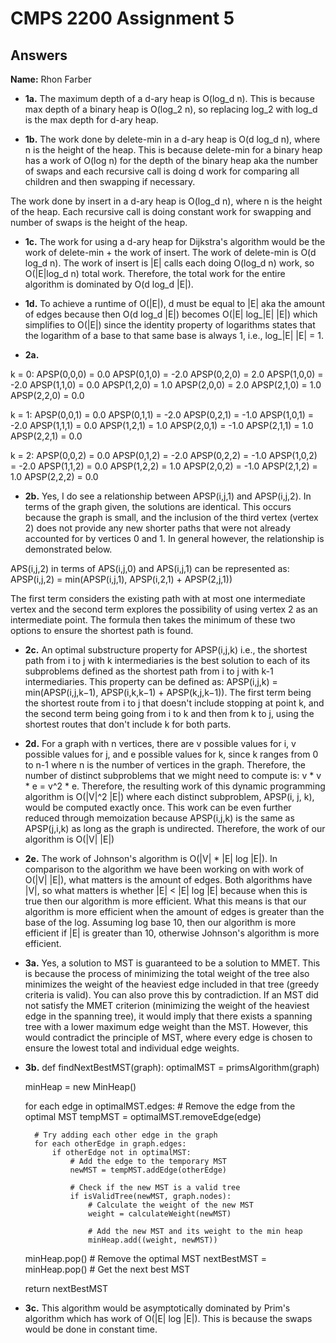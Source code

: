 # CMPS 2200 Assignment 5
## Answers

**Name:** Rhon Farber






- **1a.**
The maximum depth of a d-ary heap is O(log_d n). This is because max depth of a binary heap is O(log_2 n), so replacing log_2 with log_d is the max depth for d-ary heap.

- **1b.**
The work done by delete-min in a d-ary heap is O(d log_d n), where n is the height of the heap. This is because delete-min for a binary heap has a work of O(log n) for the depth of the binary heap aka the number of swaps and each recursive call is doing d work for comparing all children and then swapping if necessary. 

The work done by insert in a d-ary heap is O(log_d n), where n is the height of the heap. Each recursive call is doing constant work for swapping and number of swaps is the height of the heap.

- **1c.**
The work for using a d-ary heap for Dijkstra's algorithm would be the work of delete-min + the work of insert. The work of delete-min is O(d log_d n). The work of insert is |E| calls each doing O(log_d n) work, so O(|E|log_d n) total work. Therefore, the total work for the entire algorithm is dominated by O(d log_d |E|).

- **1d.**
To achieve a runtime of O(|E|), d must be equal to |E| aka the amount of edges because then O(d log_d |E|) becomes O(|E| log_|E| |E|) which simplifies to O(|E|) since the identity property of logarithms states that the logarithm of a base to that same base is always 1, i.e., log_|E| |E| = 1. 

- **2a.**

k = 0:
APSP(0,0,0) = 0.0
APSP(0,1,0) = -2.0
APSP(0,2,0) = 2.0
APSP(1,0,0) = -2.0
APSP(1,1,0) = 0.0
APSP(1,2,0) = 1.0
APSP(2,0,0) = 2.0
APSP(2,1,0) = 1.0
APSP(2,2,0) = 0.0

k = 1:
APSP(0,0,1) = 0.0
APSP(0,1,1) = -2.0
APSP(0,2,1) = -1.0
APSP(1,0,1) = -2.0
APSP(1,1,1) = 0.0
APSP(1,2,1) = 1.0
APSP(2,0,1) = -1.0
APSP(2,1,1) = 1.0
APSP(2,2,1) = 0.0

k = 2:
APSP(0,0,2) = 0.0
APSP(0,1,2) = -2.0
APSP(0,2,2) = -1.0
APSP(1,0,2) = -2.0
APSP(1,1,2) = 0.0
APSP(1,2,2) = 1.0
APSP(2,0,2) = -1.0
APSP(2,1,2) = 1.0
APSP(2,2,2) = 0.0

- **2b.**
Yes, I do see a relationship between APSP(i,j,1) and APSP(i,j,2). In terms of the graph given, the solutions are identical. This occurs because the graph is small, and the inclusion of the third vertex (vertex 2) does not provide any new shorter paths that were not already accounted for by vertices 0 and 1. In general however, the relationship is demonstrated below.

APS(i,j,2) in terms of APS(i,j,0) and APS(i,j,1) can be represented as:
APSP(i,j,2) = min(APSP(i,j,1), APSP(i,2,1) + APSP(2,j,1))

The first term considers the existing path with at most one intermediate vertex and the second term explores the possibility of using vertex 2 as an intermediate point. The formula then takes the minimum of these two options to ensure the shortest path is found.

- **2c.**
An optimal substructure property for APSP(i,j,k) i.e., the shortest path from i to j with k intermediaries is the best solution to each of its subproblems defined as the shortest path from i to j with k-1 intermediaries. This property can be defined as: APSP(i,j,k) = min(APSP(i,j,k−1), APSP(i,k,k−1) + APSP(k,j,k−1)). The first term being the shortest route from i to j that doesn't include stopping at point k, and the second term being going from i to k and then from k to j, using the shortest routes that don't include k for both parts.

- **2d.**
For a graph with n vertices, there are v possible values for i, v possible values for j, and e possible values for k, since k ranges from 0 to n-1 where n is the number of vertices in the graph. Therefore, the number of distinct subproblems that we might need to compute is: v * v * e = v^2 * e. Therefore, the resulting work of this dynamic programming algorithm is O(|V|^2 |E|) where each distinct subproblem, APSP(i, j, k), would be computed exactly once. This work can be even further reduced through memoization because APSP(i,j,k) is the same as APSP(j,i,k) as long as the graph is undirected. Therefore, the work of our algorithm is O(|V| |E|)

- **2e.**
The work of Johnson's algorithm is O(|V| * |E| log |E|). In comparison to the algorithm we have been working on with work of O(|V| |E|), what matters is the amount of edges. Both algorithms have |V|, so what matters is whether |E| < |E| log |E| because when this is true then our algorithm is more efficient. What this means is that our algorithm is more efficient when the amount of edges is greater than the base of the log. Assuming log base 10, then our algorithm is more efficient if |E| is greater than 10, otherwise Johnson's algorithm is more efficient.

- **3a.**
Yes, a solution to MST is guaranteed to be a solution to MMET. This is because the process of minimizing the total weight of the tree also minimizes the weight of the heaviest edge included in that tree (greedy criteria is valid). You can also prove this by contradiction. If an MST did not satisfy the MMET criterion (minimizing the weight of the heaviest edge in the spanning tree), it would imply that there exists a spanning tree with a lower maximum edge weight than the MST. However, this would contradict the principle of MST, where every edge is chosen to ensure the lowest total and individual edge weights.

- **3b.**
def findNextBestMST(graph):
    optimalMST = primsAlgorithm(graph)

    minHeap = new MinHeap()

    for each edge in optimalMST.edges:
        # Remove the edge from the optimal MST
        tempMST = optimalMST.removeEdge(edge)

        # Try adding each other edge in the graph
        for each otherEdge in graph.edges:
            if otherEdge not in optimalMST:
                # Add the edge to the temporary MST
                newMST = tempMST.addEdge(otherEdge)

                # Check if the new MST is a valid tree
                if isValidTree(newMST, graph.nodes):
                    # Calculate the weight of the new MST
                    weight = calculateWeight(newMST)

                    # Add the new MST and its weight to the min heap
                    minHeap.add((weight, newMST))

    minHeap.pop() # Remove the optimal MST
    nextBestMST = minHeap.pop() # Get the next best MST

    return nextBestMST


- **3c.**
This algorithm would be asymptotically dominated by Prim's algorithm which has work of O(|E| log |E|). This is because the swaps would be done in constant time.
